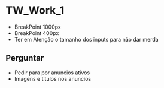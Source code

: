 # TW_Work_1  
- BreakPoint 1000px
- BreakPoint 400px
- Ter em Atenção o tamanho dos inputs para não dar merda

## Perguntar
- Pedir para por anuncios ativos
- Imagens e titulos nos anuncios

  
